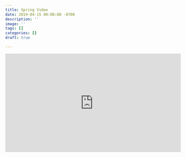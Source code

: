 ```yaml
---
title: Spring Video
date: 2019-04-15 00:00:00 -0700
description: ''
image: ''
tags: []
categories: []
draft: true

---
```

<iframe width="560" height="315" src="https://www.youtube.com/embed/lqZ8lTjprxg" frameborder="0" allow="accelerometer; autoplay; encrypted-media; gyroscope; picture-in-picture" allowfullscreen></iframe>